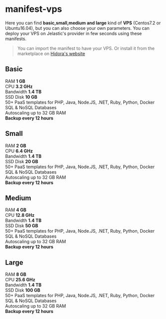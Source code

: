 
# manifest-vps

Here you can find **basic,small,medium and large** kind of **VPS** (Centos7.2 or Ubuntu16.04), but you can also choose your own parameters. 
You can deploy your VPS on Jelastic's provider in few seconds using these manifests.

> You can import the manifest to have your VPS.
> Or install it from the marketplace on [Hidora's website](https://app.hidora.com/)

## Basic 
RAM **1 GB**  
CPU **3.2 GHz**  
Bandwidth **1.4 TB**  
SSD Disk **10 GB**  
50+ PaaS templates for PHP, Java, Node.JS, .NET, Ruby, Python, Docker  
SQL & NoSQL Databases  
Autoscaling up to 32 GB RAM  
**Backup every 12 hours**

## Small
RAM **2 GB**  
CPU **6.4 GHz**  
Bandwidth **1.4 TB**  
SSD Disk **20 GB**  
50+ PaaS templates for PHP, Java, Node.JS, .NET, Ruby, Python, Docker  
SQL & NoSQL Databases  
Autoscaling up to 32 GB RAM  
**Backup every 12 hours**

## Medium

RAM **4 GB**  
CPU **12.8 GHz**  
Bandwidth **1.4 TB**  
SSD Disk **50 GB**  
50+ PaaS templates for PHP, Java, Node.JS, .NET, Ruby, Python, Docker  
SQL & NoSQL Databases  
Autoscaling up to 32 GB RAM  
**Backup every 12 hours**

## Large

RAM **8 GB**  
CPU **25.6 GHz**  
Bandwidth **1.4 TB**  
SSD Disk **100 GB**  
50+ PaaS templates for PHP, Java, Node.JS, .NET, Ruby, Python, Docker  
SQL & NoSQL Databases  
Autoscaling up to 32 GB RAM  
**Backup every 12 hours**
